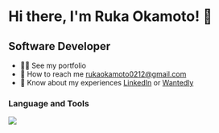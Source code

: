 # Hi there, I'm Ruka Okamoto! 👋

## Software Developer

- 👨‍💻 See my portfolio
- 📩 How to reach me rukaokamoto0212@gmail.com
- 📄 Know about my experiences [LinkedIn](https://www.linkedin.com/in/rukaokamoto/) or [Wantedly](https://www.wantedly.com/id/rukaokamoto)

### Language and Tools

<a href="https://skillicons.dev">
  <img src="https://skillicons.dev/icons?i=js,ts,react,ruby,nodejs,mysql,aws,docker,redis,elasticsearch,jenkins" />
</a>